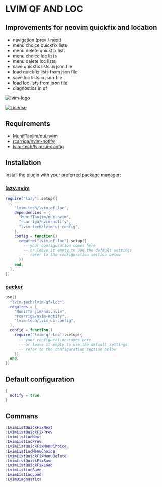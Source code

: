 # LVIM QF AND LOC

## Improvements for neovim quickfix and location

-   navigation (prev / next)
-   menu choice quickfix lists
-   menu delete quickfix list
-   menu choice loc lists
-   menu delete loc lists
-   save quickfix lists in json file
-   load quickfix lists from json file
-   save loc lists in json file
-   load loc lists from json file
-   diagnostics in qf

![lvim-logo](https://user-images.githubusercontent.com/82431193/115121988-3bc06800-9fbe-11eb-8dab-19f624aa7b93.png)

[![License](https://img.shields.io/badge/License-BSD%203--Clause-blue.svg)](https://github.com/lvim-tech/lvim-colorscheme/blob/main/LICENSE)

## Requirements

-   [MunifTanjim/nui.nvim](https://github.com/MunifTanjim/nui.nvim)
-   [rcarriga/nvim-notify](https://github.com/rcarriga/nvim-notify)
-   [lvim-tech/lvim-ui-config](https://github.com/lvim-tech/lvim-ui-config)

## Installation

Install the plugin with your preferred package manager:

### [lazy.nvim](https://github.com/folke/lazy.nvim)

```lua
require("lazy").setup({
  {
    "lvim-tech/lvim-qf-loc",
    dependencies = {
      "MunifTanjim/nui.nvim",
      "rcarriga/nvim-notify",
      "lvim-tech/lvim-ui-config",
    },
    config = function()
      require("lvim-qf-loc").setup({
        -- your configuration comes here
        -- or leave it empty to use the default settings
        -- refer to the configuration section below
      })
    end,
  },
})
```

### [packer](https://github.com/wbthomason/packer.nvim)

```lua
use({
  "lvim-tech/lvim-qf-loc",
  requires = {
    "MunifTanjim/nui.nvim",
    "rcarriga/nvim-notify",
    "lvim-tech/lvim-ui-config",
  },
  config = function()
    require("lvim-qf-loc").setup({
      -- your configuration comes here
      -- or leave it empty to use the default settings
      -- refer to the configuration section below
    })
  end,
})
```

## Default configuration

```lua
{
  notify = true,
}
```

## Commans

```lua
:LvimListQuickFixNext
:LvimListQuickFixPrev
:LvimListLocNext
:LvimListLocPrev
:LvimListQuickFixMenuChoice
:LvimListLocMenuChoice
:LvimListQuickFixMenuDelete
:LvimListQuickFixSave
:LvimListQuickFixLoad
:LvimListLocSave
:LvimListLocLoad
:LvimDiagnostics
```
